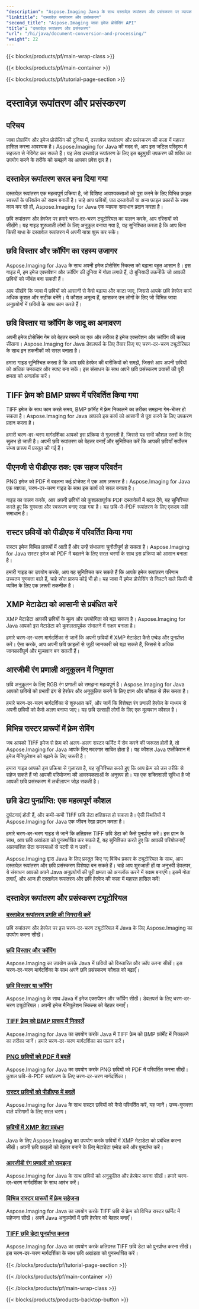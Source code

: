 ```yaml
---
"description": "Aspose.Imaging Java के साथ दस्तावेज़ रूपांतरण और प्रसंस्करण पर व्यापक ट्यूटोरियल का अन्वेषण करें। इन ट्यूटोरियल के साथ छवि हेरफेर और रूपांतरण में महारत हासिल करें।"
"linktitle": "दस्तावेज़ रूपांतरण और प्रसंस्करण"
"second_title": "Aspose.Imaging जावा इमेज प्रोसेसिंग API"
"title": "दस्तावेज़ रूपांतरण और प्रसंस्करण"
"url": "/hi/java/document-conversion-and-processing/"
"weight": 22
---
```


{{< blocks/products/pf/main-wrap-class >}}

{{< blocks/products/pf/main-container >}}

{{< blocks/products/pf/tutorial-page-section >}}

# दस्तावेज़ रूपांतरण और प्रसंस्करण


## परिचय

जावा प्रोग्रामिंग और इमेज प्रोसेसिंग की दुनिया में, दस्तावेज़ रूपांतरण और प्रसंस्करण की कला में महारत हासिल करना आवश्यक है। Aspose.Imaging for Java की मदद से, आप इस जटिल परिदृश्य में सहजता से नेविगेट कर सकते हैं। यह लेख दस्तावेज़ रूपांतरण के लिए इस बहुमुखी उपकरण की शक्ति का उपयोग करने के तरीके को समझने का आपका प्रवेश द्वार है।

## दस्तावेज़ रूपांतरण सरल बना दिया गया

दस्तावेज़ रूपांतरण एक महत्वपूर्ण प्रक्रिया है, जो विशिष्ट आवश्यकताओं को पूरा करने के लिए विभिन्न फ़ाइल स्वरूपों के परिवर्तन को सक्षम बनाती है। चाहे आप छवियों, पाठ दस्तावेज़ों या अन्य फ़ाइल प्रकारों के साथ काम कर रहे हों, Aspose.Imaging for Java एक व्यापक समाधान प्रदान करता है।

छवि रूपांतरण और हेरफेर पर हमारे चरण-दर-चरण ट्यूटोरियल का पालन करके, आप रस्सियों को सीखेंगे। यह गाइड शुरुआती लोगों के लिए अनुकूल बनाया गया है, यह सुनिश्चित करता है कि आप बिना किसी बाधा के दस्तावेज़ रूपांतरण में अपनी यात्रा शुरू कर सकें।

## छवि विस्तार और क्रॉपिंग का रहस्य उजागर

Aspose.Imaging for Java के साथ अपनी इमेज प्रोसेसिंग स्किल्स को बढ़ाना बहुत आसान है। इस गाइड में, हम इमेज एक्सपेंशन और क्रॉपिंग की दुनिया में गोता लगाते हैं, दो बुनियादी तकनीकें जो आपकी छवियों को जीवंत बना सकती हैं।

आप सीखेंगे कि जावा में छवियों को आसानी से कैसे बढ़ाया और काटा जाए, जिससे आपके छवि हेरफेर कार्य अधिक कुशल और सटीक बनेंगे। ये कौशल अमूल्य हैं, खासकर उन लोगों के लिए जो विभिन्न जावा अनुप्रयोगों में छवियों के साथ काम करते हैं।

## छवि विस्तार या क्रॉपिंग के जादू का अनावरण

अपनी इमेज प्रोसेसिंग गेम को बेहतर बनाने का एक और तरीका है इमेज एक्सपेंशन और क्रॉपिंग की कला सीखना। Aspose.Imaging for Java डेवलपर्स के लिए तैयार किए गए चरण-दर-चरण ट्यूटोरियल के साथ इन तकनीकों को सरल बनाता है।

हमारा गाइड सुनिश्चित करता है कि आप छवि हेरफेर की बारीकियों को समझें, जिससे आप अपनी छवियों को अधिक चमकदार और स्पष्ट बना सकें। इस संसाधन के साथ अपने छवि प्रसंस्करण प्रयासों की पूरी क्षमता को अनलॉक करें।

## TIFF फ़्रेम को BMP प्रारूप में परिवर्तित किया गया

TIFF इमेज के साथ काम करते समय, BMP फ़ॉर्मेट में फ़्रेम निकालने का तरीका समझना गेम-चेंजर हो सकता है। Aspose.Imaging for Java आपको इस कार्य को आसानी से पूरा करने के लिए उपकरण प्रदान करता है।

हमारी चरण-दर-चरण मार्गदर्शिका आपको इस प्रक्रिया से गुज़ारती है, जिससे यह सभी कौशल स्तरों के लिए सुलभ हो जाती है। अपनी छवि रूपांतरण को बेहतर बनाएँ और सुनिश्चित करें कि आपकी छवियाँ सर्वोत्तम संभव प्रारूप में प्रस्तुत की गई हैं।

## पीएनजी से पीडीएफ तक: एक सहज परिवर्तन

PNG इमेज को PDF में बदलना कई प्रोजेक्ट में एक आम ज़रूरत है। Aspose.Imaging for Java एक व्यापक, चरण-दर-चरण गाइड के साथ इस कार्य को सरल बनाता है।

गाइड का पालन करके, आप अपनी छवियों को कुशलतापूर्वक PDF दस्तावेज़ों में बदल देंगे, यह सुनिश्चित करते हुए कि गुणवत्ता और स्वरूपण बनाए रखा गया है। यह छवि-से-PDF रूपांतरण के लिए एकदम सही समाधान है।

## रास्टर छवियों को पीडीएफ में परिवर्तित किया गया

रास्टर इमेज विभिन्न प्रारूपों में आती हैं और उन्हें संभालना चुनौतीपूर्ण हो सकता है। Aspose.Imaging for Java रास्टर इमेज को PDF में बदलने के लिए सरल चरणों के साथ इस प्रक्रिया को आसान बनाता है।

हमारी गाइड का उपयोग करके, आप यह सुनिश्चित कर सकते हैं कि आपके इमेज रूपांतरण परिणाम उच्चतम गुणवत्ता वाले हैं, चाहे स्रोत प्रारूप कोई भी हो। यह जावा में इमेज प्रोसेसिंग से निपटने वाले किसी भी व्यक्ति के लिए एक ज़रूरी तकनीक है।

## XMP मेटाडेटा को आसानी से प्रबंधित करें

XMP मेटाडेटा आपकी छवियों के मूल्य और उपयोगिता को बढ़ा सकता है। Aspose.Imaging for Java आपको इस मेटाडेटा को कुशलतापूर्वक संभालने में सक्षम बनाता है।

हमारे चरण-दर-चरण मार्गदर्शिका से जानें कि अपनी छवियों में XMP मेटाडेटा कैसे एम्बेड और पुनर्प्राप्त करें। ऐसा करके, आप अपनी छवि फ़ाइलों से जुड़ी जानकारी को बढ़ा सकते हैं, जिससे वे अधिक जानकारीपूर्ण और मूल्यवान बन सकती हैं।

## आरजीबी रंग प्रणाली अनुकूलन में निपुणता

छवि अनुकूलन के लिए RGB रंग प्रणाली को समझना महत्वपूर्ण है। Aspose.Imaging for Java आपको छवियों को प्रभावी ढंग से हेरफेर और अनुकूलित करने के लिए ज्ञान और कौशल से लैस करता है।

हमारे चरण-दर-चरण मार्गदर्शिका से शुरुआत करें, और जानें कि विशेषज्ञ रंग प्रणाली हेरफेर के माध्यम से अपनी छवियों को कैसे अलग बनाया जाए। यह छवि उत्साही लोगों के लिए एक मूल्यवान कौशल है।

## विभिन्न रास्टर प्रारूपों में फ़्रेम सेविंग

जब आपको TIFF इमेज से फ्रेम को अलग-अलग रास्टर फॉर्मेट में सेव करने की जरूरत होती है, तो Aspose.Imaging for Java आपके लिए मददगार साबित होता है। यह कौशल Java एप्लीकेशन में इमेज मैनिपुलेशन को बढ़ाने के लिए जरूरी है।

हमारा गाइड आपको इस प्रक्रिया से गुज़ारता है, यह सुनिश्चित करते हुए कि आप फ़्रेम को उस तरीके से सहेज सकते हैं जो आपकी परियोजना की आवश्यकताओं के अनुरूप हो। यह एक शक्तिशाली सुविधा है जो आपकी छवि प्रसंस्करण में लचीलापन जोड़ सकती है।

## छवि डेटा पुनर्प्राप्ति: एक महत्वपूर्ण कौशल

दुर्घटनाएं होती हैं, और कभी-कभी TIFF छवि डेटा क्षतिग्रस्त हो सकता है। ऐसी स्थितियों में Aspose.Imaging for Java एक जीवन रेखा प्रदान करता है।

हमारे चरण-दर-चरण गाइड से जानें कि क्षतिग्रस्त TIFF छवि डेटा को कैसे पुनर्प्राप्त करें। इस ज्ञान के साथ, आप छवि अखंडता को पुनर्स्थापित कर सकते हैं, यह सुनिश्चित करते हुए कि आपकी परियोजनाएँ अप्रत्याशित डेटा समस्याओं से पटरी से न उतरें।

Aspose.Imaging द्वारा Java के लिए प्रस्तुत किए गए विविध प्रकार के ट्यूटोरियल के साथ, आप दस्तावेज़ रूपांतरण और छवि प्रसंस्करण विशेषज्ञ बन सकते हैं। चाहे आप शुरुआती हों या अनुभवी डेवलपर, ये संसाधन आपको अपने Java अनुप्रयोगों की पूरी क्षमता को अनलॉक करने में सक्षम बनाएंगे। इसमें गोता लगाएँ, और आज ही दस्तावेज़ रूपांतरण और छवि हेरफेर की कला में महारत हासिल करें!
## दस्तावेज़ रूपांतरण और प्रसंस्करण ट्यूटोरियल
### [दस्तावेज़ रूपांतरण प्रगति की निगरानी करें](./monitor-document-conversion-progress/)
छवि रूपांतरण और हेरफेर पर इस चरण-दर-चरण ट्यूटोरियल में Java के लिए Aspose.Imaging का उपयोग करना सीखें।
### [छवि विस्तार और क्रॉपिंग](./image-expansion-and-cropping/)
Aspose.Imaging का उपयोग करके Java में छवियों को विस्तारित और क्रॉप करना सीखें। इस चरण-दर-चरण मार्गदर्शिका के साथ अपने छवि प्रसंस्करण कौशल को बढ़ाएँ।
### [छवि विस्तार या क्रॉपिंग](./image-expansion-or-cropping/)
Aspose.Imaging के साथ Java में इमेज एक्सपेंशन और क्रॉपिंग सीखें। डेवलपर्स के लिए चरण-दर-चरण ट्यूटोरियल। अपनी इमेज मैनिपुलेशन स्किल्स को बेहतर बनाएँ।
### [TIFF फ़्रेम को BMP प्रारूप में निकालें](./extract-tiff-frames-to-bmp-format/)
Aspose.Imaging for Java का उपयोग करके Java में TIFF फ़्रेम को BMP फ़ॉर्मेट में निकालने का तरीका जानें। हमारे चरण-दर-चरण मार्गदर्शिका का पालन करें।
### [PNG छवियों को PDF में बदलें](./convert-png-images-to-pdf/)
Aspose.Imaging for Java का उपयोग करके PNG छवियों को PDF में परिवर्तित करना सीखें। कुशल छवि-से-PDF रूपांतरण के लिए चरण-दर-चरण मार्गदर्शिका।
### [रास्टर छवियों को पीडीएफ में बदलें](./convert-raster-images-to-pdf/)
Aspose.Imaging for Java के साथ रास्टर छवियों को कैसे परिवर्तित करें, यह जानें। उच्च-गुणवत्ता वाले परिणामों के लिए सरल चरण।
### [छवियों में XMP डेटा प्रबंधन](./xmp-data-handling-in-images/)
Java के लिए Aspose.Imaging का उपयोग करके छवियों में XMP मेटाडेटा को प्रबंधित करना सीखें। अपनी छवि फ़ाइलों को बेहतर बनाने के लिए मेटाडेटा एम्बेड करें और पुनर्प्राप्त करें।
### [आरजीबी रंग प्रणाली को समझना](./understanding-rgb-color-system/)
Aspose.Imaging for Java के साथ छवियों को अनुकूलित और हेरफेर करना सीखें। हमारे चरण-दर-चरण मार्गदर्शिका के साथ आरंभ करें।
### [विभिन्न रास्टर प्रारूपों में फ़्रेम सहेजना](./frame-saving-in-different-raster-formats/)
Aspose.Imaging for Java का उपयोग करके TIFF छवि से फ़्रेम को विभिन्न रास्टर फ़ॉर्मेट में सहेजना सीखें। अपने Java अनुप्रयोगों में छवि हेरफेर को बेहतर बनाएँ।
### [TIFF छवि डेटा पुनर्प्राप्त करना](./recovering-tiff-image-data/)
Aspose.Imaging for Java का उपयोग करके क्षतिग्रस्त TIFF छवि डेटा को पुनर्प्राप्त करना सीखें। इस चरण-दर-चरण मार्गदर्शिका के साथ छवि अखंडता को पुनर्स्थापित करें।

{{< /blocks/products/pf/tutorial-page-section >}}

{{< /blocks/products/pf/main-container >}}

{{< /blocks/products/pf/main-wrap-class >}}

{{< blocks/products/products-backtop-button >}}